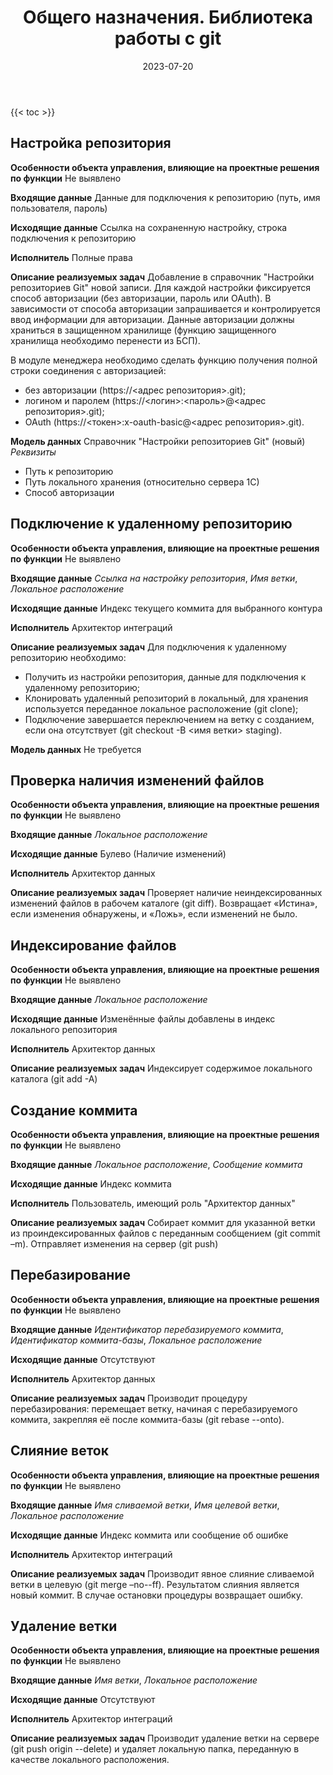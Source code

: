 ﻿---
title: "Общего назначения. Библиотека работы с git"
date: 2023-07-20
---

{{< toc >}}

## Настройка репозитория

**Особенности объекта управления, влияющие на проектные решения по функции**
Не выявлено

**Входящие данные**
Данные для подключения к репозиторию (путь, имя пользователя, пароль)

**Исходящие данные**
Ссылка на сохраненную настройку, строка подключения к репозиторию

**Исполнитель**
Полные права

**Описание реализуемых задач**
Добавление в справочник "Настройки репозиториев Git" новой записи. Для каждой настройки фиксируется способ авторизации (без авторизации, пароль или OAuth). В зависимости от способа авторизации запрашивается и контролируется ввод информации для авторизации. Данные авторизации должны храниться в защищенном хранилище (функцию защищенного хранилища необходимо перенести из БСП).

В модуле менеджера необходимо сделать функцию получения полной строки соединения с авторизацией:

- без авторизации (https://<адрес репозитория>.git);
- логином и паролем (https://<логин>:<пароль>@<адрес репозитория>.git);
- OAuth (https://<токен>:x-oauth-basic@<адрес репозитория>.git).

**Модель данных**
Справочник "Настройки репозиториев Git" (новый)\
*Реквизиты*

- Путь к репозиторию
- Путь локального хранения (относительно сервера 1С)
- Способ авторизации

## Подключение к удаленному репозиторию

**Особенности объекта управления, влияющие на проектные решения по функции**
Не выявлено

**Входящие данные**
*Ссылка на настройку репозитория*, *Имя ветки*, *Локальное расположение*

**Исходящие данные**
Индекс текущего коммита для выбранного контура

**Исполнитель**
Архитектор интеграций

**Описание реализуемых задач**
Для подключения к удаленному репозиторию необходимо:

- Получить из настройки репозитория, данные для подключения к удаленному репозиторию;
- Клонировать удаленный репозиторий в локальный, для хранения используется переданное локальное расположение (git clone);
- Подключение завершается переключением на ветку с созданием, если она отсутствует (git checkout -B <имя ветки> staging).

**Модель данных**
Не требуется

## Проверка наличия изменений файлов

**Особенности объекта управления, влияющие на проектные решения по функции**
Не выявлено

**Входящие данные**
*Локальное расположение*

**Исходящие данные**
Булево (Наличие изменений)

**Исполнитель**
Архитектор данных

**Описание реализуемых задач**
Проверяет наличие неиндексированных изменений файлов в рабочем каталоге (git diff). Возвращает «Истина», если  изменения обнаружены, и «Ложь», если изменений не было.

## Индексирование файлов

**Особенности объекта управления, влияющие на проектные решения по функции**
Не выявлено

**Входящие данные**
*Локальное расположение*

**Исходящие данные**
Изменённые файлы добавлены в индекс локального репозитория

**Исполнитель**
Архитектор данных

**Описание реализуемых задач**
Индексирует содержимое локального каталога (git add -A)

## Создание коммита

**Особенности объекта управления, влияющие на проектные решения по функции**
Не выявлено

**Входящие данные**
*Локальное расположение*, *Сообщение коммита*

**Исходящие данные**
Индекс коммита

**Исполнитель**
Пользователь, имеющий роль "Архитектор данных"

**Описание реализуемых задач**
Собирает коммит для указанной ветки из проиндексированных файлов с переданным сообщением (git commit –m).
Отправляет изменения на сервер (git push)

## Перебазирование

**Особенности объекта управления, влияющие на проектные решения по функции**
Не выявлено

**Входящие данные**
*Идентификатор перебазируемого коммита*, *Идентификатор коммита-базы*, *Локальное расположение*

**Исходящие данные**
Отсутствуют

**Исполнитель**
Архитектор данных

**Описание реализуемых задач**
Производит процедуру перебазирования: перемещает ветку, начиная с перебазируемого коммита, закрепляя её после коммита-базы (git rebase --onto).

## Слияние веток

**Особенности объекта управления, влияющие на проектные решения по функции**
Не выявлено

**Входящие данные**
*Имя сливаемой ветки*, *Имя целевой ветки*, *Локальное расположение*

**Исходящие данные**
Индекс коммита или сообщение об ошибке

**Исполнитель**
Архитектор интеграций

**Описание реализуемых задач**
Производит явное слияние сливаемой ветки в целевую (git merge –no--ff). Результатом слияния является новый коммит. В случае остановки процедуры возвращает ошибку.

## Удаление ветки

**Особенности объекта управления, влияющие на проектные решения по функции**
Не выявлено

**Входящие данные**
*Имя ветки*, *Локальное расположение*

**Исходящие данные**
Отсутствуют

**Исполнитель**
Архитектор интеграций

**Описание реализуемых задач**
Производит удаление ветки на сервере (git push origin --delete) и удаляет локальную папка, переданную в качестве локального расположения.
